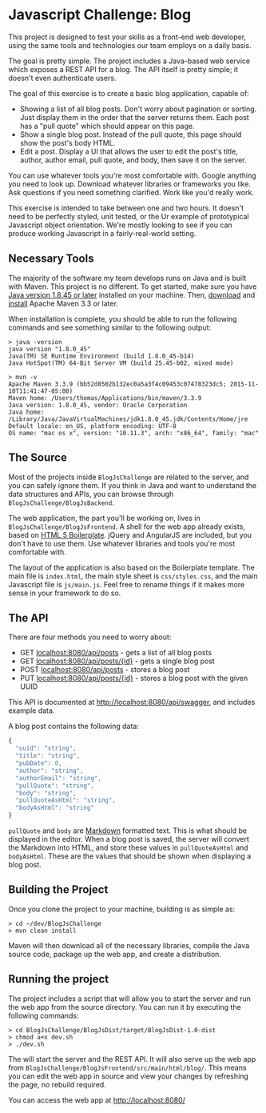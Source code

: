 # Javascript Challenge: Blog #

This project is designed to test your skills as a front-end web developer,
using the same tools and technologies our team employs on a daily basis.

The goal is pretty simple. The project includes a Java-based web service which
exposes a REST API for a blog. The API itself is pretty simple; it doesn't even
authenticate users. 

The goal of this exercise is to create a basic blog application, capable of:

*   Showing a list of all blog posts. Don't worry about pagination or 
    sorting. Just display them in the order that the server returns them.
    Each post has a "pull quote" which should appear on this page.
*   Show a single blog post. Instead of the pull quote, this page should
    show the post's body HTML.
*   Edit a post. Display a UI that allows the user to edit the post's title,
    author, author email, pull quote, and body, then save it on the server.
    
You can use whatever tools you're most comfortable with. Google anything you
need to look up. Download whatever libraries or frameworks you like. Ask 
questions if you need something clarified. Work like you'd really work.

This exercise is intended to take between one and two hours. It doesn't need
to be perfectly styled, unit tested, or the Ur example of prototypical 
Javascript object orientation. We're mostly looking to see if you can produce
working Javascript in a fairly-real-world setting.
    
## Necessary Tools ##

The majority of the software my team develops runs on Java and is built with
Maven. This project is no different. To get started, make sure you have 
[Java version 1.8.45 or later](https://java.com/en/download/) installed on 
your machine. Then, [download](https://maven.apache.org/download.cgi) and
[install](https://maven.apache.org/install.html) Apache Maven 3.3 or later.

When installation is complete, you should be able to run the following 
commands and see something similar to the following output:

```
> java -version
java version "1.8.0_45"
Java(TM) SE Runtime Environment (build 1.8.0_45-b14)
Java HotSpot(TM) 64-Bit Server VM (build 25.45-b02, mixed mode)

> mvn -v
Apache Maven 3.3.9 (bb52d8502b132ec0a5a3f4c09453c07478323dc5; 2015-11-10T11:41:47-05:00)
Maven home: /Users/thomas/Applications/bin/maven/3.3.9
Java version: 1.8.0_45, vendor: Oracle Corporation
Java home: /Library/Java/JavaVirtualMachines/jdk1.8.0_45.jdk/Contents/Home/jre
Default locale: en_US, platform encoding: UTF-8
OS name: "mac os x", version: "10.11.3", arch: "x86_64", family: "mac"
```

## The Source ##

Most of the projects inside `BlogJsChallenge` are related to the server, and
you can safely ignore them. If you think in Java and want to understand the
data structures and APIs, you can browse through 
`BlogJsChallenge/BlogJsBackend`.

The web application, the part you'll be working on, lives in 
`BlogJsChallenge/BlogJsFrontend`. A shell for the web app already exists, 
based on  [HTML 5 Boilerplate](https://html5boilerplate.com/). jQuery and 
AngularJS are included, but you don't have to use them. Use whatever libraries 
and tools you're most comfortable with.

The layout of the application is also based on the Boilerplate template. The 
main file is `index.html`, the main style sheet is `css/styles.css`, and
the main Javascript file is `js/main.js`. Feel free to rename things if it 
makes more sense in your framework to do so.

## The API ##

There are four methods you need to worry about:

* GET  <localhost:8080/api/posts> - gets a list of all blog posts
* GET  <localhost:8080/api/posts/{id}> - gets a single blog post
* POST <localhost:8080/api/posts> - stores a blog post
* PUT  <localhost:8080/api/posts/{id}> - stores a blog post with the given UUID

This API is documented at <http://localhost:8080/api/swagger>, and includes 
example data.

A blog post contains the following data:

```javascript
{
  "uuid": "string",
  "title": "string",
  "pubDate": 0,
  "author": "string",
  "authorEmail": "string",
  "pullQuote": "string",
  "body": "string",
  "pullQuoteAsHtml": "string",
  "bodyAsHtml": "string"
}
```

`pullQuote` and `body` are 
[Markdown](https://daringfireball.net/projects/markdown/) formatted text. This 
is what should be  displayed in the editor. When a blog post is saved, the 
server will convert the Markdown into HTML, and store these values in 
`pullQuoteAsHtml` and `bodyAsHtml`. These are the values that should be shown 
when displaying a blog post.

## Building the Project ##

Once you clone the project to your machine, building is as simple as:

```
> cd ~/dev/BlogJsChallenge
> mvn clean install
```

Maven will then download all of the necessary libraries, compile the Java 
source code, package up the web app, and create a distribution.

## Running the project ##

The project includes a script that will allow you to start the server and
run the web app from the source directory. You can run it by executing the
following commands:

```
> cd BlogJsChallenge/BlogJsDist/target/BlogJsDist-1.0-dist
> chmod a+x dev.sh
> ./dev.sh
```

The will start the server and the REST API. It will also serve up the web app
from `BlogJsChallenge/BlogJsFrontend/src/main/html/blog/`. This means you
can edit the web app in source and view your changes by refreshing the page,
no rebuild required.

You can access the web app at <http://localhost:8080/>